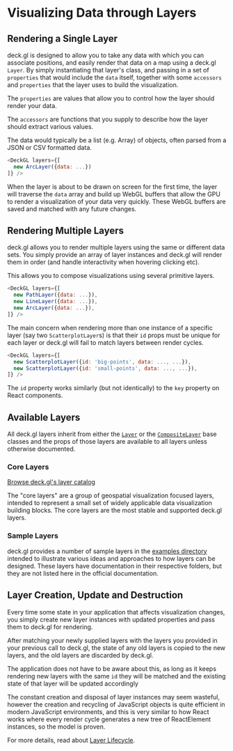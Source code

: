 # Visualizing Data through Layers

## Rendering a Single Layer

deck.gl is designed to allow you to take any data with which you can associate positions, and easily render that data on a map using a deck.gl `Layer`. By simply instantiating that layer's class, and passing in a set of `properties` that would include the `data` itself, together with some `accessors` and `properties` that the layer uses to build the visualization.

The `properties` are values that allow you to control how the layer
should render your data.

The `accessors` are functions that you supply to describe how the layer
should extract various values.

The data would typically be a list (e.g. Array) of objects, often parsed
from a JSON or CSV formatted data.

```js
<DeckGL layers={[
  new ArcLayer({data: ...})
]} />
```

When the layer is about to be drawn on screen for the first time, the layer will traverse the `data` array and build up WebGL buffers that
allow the GPU to render a visualization of your data very quickly. These WebGL buffers are saved and matched with any future changes.

## Rendering Multiple Layers

deck.gl allows you to render multiple layers using the same or different data sets. You simply provide an array of layer instances and deck.gl will render them in order (and handle interactivity when hovering clicking etc).

This allows you to compose visualizations using several primitive layers.

```js
<DeckGL layers={[
  new PathLayer({data: ...}),
  new LineLayer({data: ...}),
  new ArcLayer({data: ...}),
]} />
```

The main concern when rendering more than one instance of a specific layer (say two `ScatterplotLayer`s) is that their `id` props must be unique for each layer or deck.gl will fail to match layers between render cycles.

```js
<DeckGL layers={[
  new ScatterplotLayer({id: 'big-points', data: ..., ...}),
  new ScatterplotLayer({id: 'small-points', data: ..., ...}),
]} />
```

The `id` property works similarly (but not identically) to the `key` property on React components.

## Available Layers

All deck.gl layers inherit from either the [`Layer`](/docs/api-reference/layer.md) or the [`CompositeLayer`](/docs/api-reference/composite-layer.md) base classes and the props of those layers are available to all layers unless otherwise documented.

### Core Layers

[Browse deck.gl's layer catalog](/docs/layers/arc-layer.md)

The "core layers" are a group of geospatial visualization focused layers, intended to represent a small set of widely applicable data visualization building blocks. The core layers are the most stable and supported deck.gl layers.

### Sample Layers

deck.gl provides a number of sample layers in the [examples directory](https://github.com/uber/deck.gl/tree/5.2-release/examples/sample-layers) intended to illustrate various ideas and approaches to how layers can be designed. These layers have documentation in their respective folders, but they are not listed here in the official documentation.

## Layer Creation, Update and Destruction

Every time some state in your application that affects visualization changes, you simply create new layer instances with updated properties and pass them to deck.gl for rendering.

After matching your newly supplied layers with the layers you provided in your previous call to deck.gl, the state of any old layers is copied to the new layers, and the old layers are discarded by deck.gl.

The application does not have to be aware about this, as long as it keeps rendering new layers with the same `id` they will be matched and the existing state of that layer will be updated accordingly

The constant creation and disposal of layer instances may seem wasteful, however the creation and recycling of JavaScript objects is quite efficient in modern JavaScript environments, and this is very similar to how React works where every render cycle generates a new tree of ReactElement instances, so the model is proven.

For more details, read about [Layer Lifecycle](/docs/developer-guide/layer-lifecycle.md).

